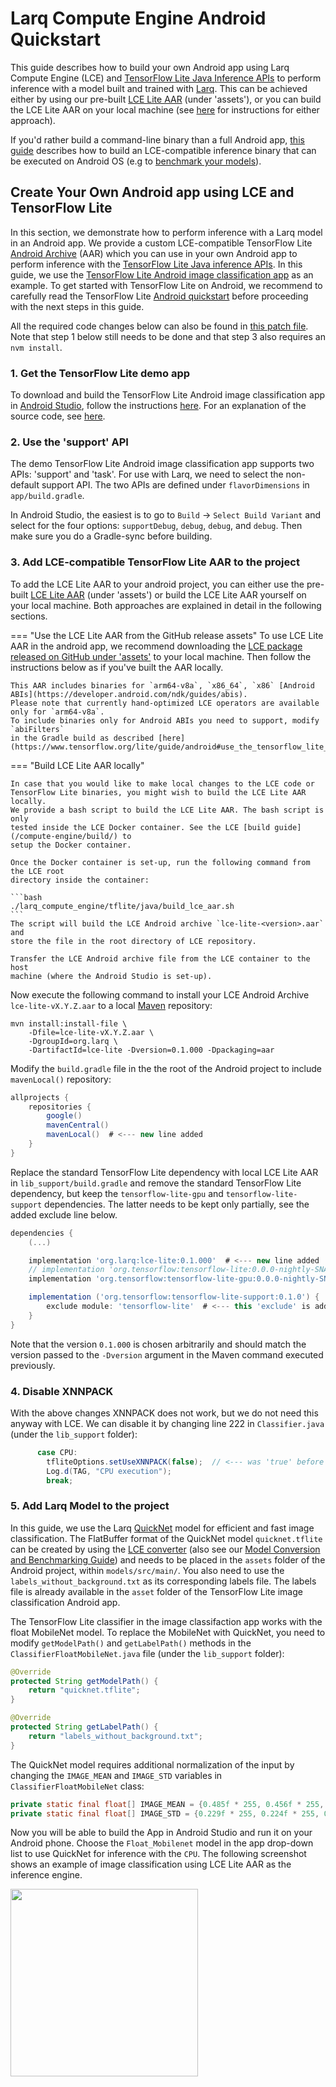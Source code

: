 # Larq Compute Engine Android Quickstart

This guide describes how to build your own Android app using Larq Compute Engine (LCE) and
[TensorFlow Lite Java Inference APIs](https://www.tensorflow.org/lite/guide/inference#load_and_run_a_model_in_java)
to perform inference with a model built and trained with [Larq](https://larq.dev).
This can be achieved either by using our pre-built [LCE Lite AAR](https://github.com/larq/compute-engine/releases) (under 'assets'), or you can build the LCE Lite AAR on your local machine (see [here](#2-add-lce-compatible-tensorflow-lite-aar-to-the-project) for instructions for either approach).

If you'd rather build a command-line binary than a full Android app, [this guide](/compute-engine/build/android/) describes how to build
an LCE-compatible inference binary that can be executed on Android OS (e.g to [benchmark your models](/compute-engine/benchmark/)).

## Create Your Own Android app using LCE and TensorFlow Lite

In this section, we demonstrate how to perform inference with a Larq model in an
Android app. We provide a custom LCE-compatible TensorFlow Lite [Android Archive](https://developer.android.com/studio/projects/android-library) (AAR)
which you can use in your own Android app to perform inference with the [TensorFlow Lite Java inference APIs](https://www.tensorflow.org/lite/guide/inference#load_and_run_a_model_in_java).
In this guide, we use the [TensorFlow Lite Android image classification app](https://github.com/tensorflow/examples/tree/master/lite/examples/image_classification/android)
as an example.
To get started with TensorFlow Lite on Android, we recommend to carefully read the
TensorFlow Lite [Android quickstart](https://www.tensorflow.org/lite/guide/android)
before proceeding with the next steps in this guide.

All the required code changes below can also be found in [this patch file](android_example_with_lce.patch). Note that step 1 below still needs to be done and that step 3 also requires an `nvm install`.

### 1. Get the TensorFlow Lite demo app

To download and build the TensorFlow Lite Android image classification app
in [Android Studio](https://developer.android.com/studio), follow the instructions
[here](https://github.com/tensorflow/examples/blob/master/lite/examples/image_classification/android/README.md).
For an explanation of the source code,
see [here](https://github.com/tensorflow/examples/blob/master/lite/examples/image_classification/android/EXPLORE_THE_CODE.md).

### 2. Use the 'support' API

The demo TensorFlow Lite Android image classification app supports two APIs: 'support' and 'task'.
For use with Larq, we need to select the non-default support API. The two APIs are defined under
`flavorDimensions` in `app/build.gradle`.

In Android Studio, the easiest is to go to `Build` -> `Select Build Variant` and select for the four
options: `supportDebug`, `debug`, `debug`, and `debug`. Then make sure you do a Gradle-sync before building.

### 3. Add LCE-compatible TensorFlow Lite AAR to the project ###
To add the LCE Lite AAR to your android project, you can either use the
pre-built [LCE Lite AAR](https://github.com/larq/compute-engine/releases/latest) (under 'assets')
or build the LCE Lite AAR yourself on your local machine. Both approaches are explained
in detail in the following sections.

=== "Use the LCE Lite AAR from the GitHub release assets"
    To use LCE Lite AAR in the android app, we recommend downloading the
    [LCE package released on GitHub under 'assets'](https://github.com/larq/compute-engine/releases/latest) to your local machine. Then follow the instructions below as if you've built the AAR locally.

    This AAR includes binaries for `arm64-v8a`, `x86_64`, `x86` [Android ABIs](https://developer.android.com/ndk/guides/abis).
    Please note that currently hand-optimized LCE operators are available only for `arm64-v8a`.
    To include binaries only for Android ABIs you need to support, modify `abiFilters`
    in the Gradle build as described [here](https://www.tensorflow.org/lite/guide/android#use_the_tensorflow_lite_aar_from_jcenter).

=== "Build LCE Lite AAR locally"

    In case that you would like to make local changes to the LCE code or
    TensorFlow Lite binaries, you might wish to build the LCE Lite AAR locally.
    We provide a bash script to build the LCE Lite AAR. The bash script is only
    tested inside the LCE Docker container. See the LCE [build guide](/compute-engine/build/) to
    setup the Docker container.

    Once the Docker container is set-up, run the following command from the LCE root
    directory inside the container:

    ```bash
    ./larq_compute_engine/tflite/java/build_lce_aar.sh
    ```
    The script will build the LCE Android archive `lce-lite-<version>.aar` and
    store the file in the root directory of LCE repository.

    Transfer the LCE Android archive file from the LCE container to the host
    machine (where the Android Studio is set-up).

Now execute the following command to install your LCE Android Archive `lce-lite-vX.Y.Z.aar`
to a local [Maven](https://maven.apache.org) repository:

```
mvn install:install-file \
    -Dfile=lce-lite-vX.Y.Z.aar \
    -DgroupId=org.larq \
    -DartifactId=lce-lite -Dversion=0.1.000 -Dpackaging=aar
```

Modify the `build.gradle` file in the the root of the Android project to
include `mavenLocal()` repository:

```gradle
allprojects {
    repositories {
        google()
        mavenCentral()
        mavenLocal()  # <--- new line added
    }
}
```

Replace the standard TensorFlow Lite dependency with
local LCE Lite AAR in `lib_support/build.gradle` and remove
the standard TensorFlow Lite dependency, but keep the
`tensorflow-lite-gpu` and `tensorflow-lite-support` dependencies.
The latter needs to be kept only partially, see the added exclude line below.

```gradle
dependencies {
    (...)

    implementation 'org.larq:lce-lite:0.1.000'  # <--- new line added
    // implementation 'org.tensorflow:tensorflow-lite:0.0.0-nightly-SNAPSHOT'  # <--- commented out
    implementation 'org.tensorflow:tensorflow-lite-gpu:0.0.0-nightly-SNAPSHOT'

    implementation ('org.tensorflow:tensorflow-lite-support:0.1.0') {
        exclude module: 'tensorflow-lite'  # <--- this 'exclude' is added
    }
}
```

Note that the version `0.1.000` is chosen arbitrarily and should match the version
passed to the `-Dversion` argument in the Maven command executed previously.

### 4. Disable XNNPACK ###

With the above changes XNNPACK does not work, but we do not need this anyway with LCE.
We can disable it by changing line 222 in `Classifier.java` (under the `lib_support` folder):
```java
      case CPU:
        tfliteOptions.setUseXNNPACK(false);  // <--- was 'true' before
        Log.d(TAG, "CPU execution");
        break;
```

### 5. Add Larq Model to the project ###

In this guide, we use the Larq [QuickNet](/zoo/api/sota/#quicknet)
model for efficient and fast image classification. The FlatBuffer format of the QuickNet model
`quicknet.tflite` can be created by using the [LCE converter](/compute-engine/api/python/) (also see our [Model Conversion and Benchmarking Guide](/compute-engine/end_to_end)) and needs to be placed in the `assets` folder of the Android project, within `models/src/main/`.
You also need to use the `labels_without_background.txt` as its corresponding labels file.
The labels file is already available in the `asset` folder of
the TensorFlow Lite image classification Android app.

The TensorFlow Lite classifier in the image classifaction app works with the
float MobileNet model. To replace the MobileNet with QuickNet, you need to modify
`getModelPath()` and `getLabelPath()` methods in the `ClassifierFloatMobileNet.java`
file (under the `lib_support` folder):

```java
@Override
protected String getModelPath() {
    return "quicknet.tflite";
}

@Override
protected String getLabelPath() {
    return "labels_without_background.txt";
}
```

The QuickNet model requires additional normalization of the input by changing
the `IMAGE_MEAN` and `IMAGE_STD` variables in `ClassifierFloatMobileNet` class:

```java
private static final float[] IMAGE_MEAN = {0.485f * 255, 0.456f * 255, 0.406f * 255};
private static final float[] IMAGE_STD = {0.229f * 255, 0.224f * 255, 0.225f * 255};
```

Now you will be able to build the App in Android Studio and run it on your Android phone.
Choose the `Float_Mobilenet` model in the app drop-down list to use QuickNet for inference with the `CPU`.
The following screenshot shows an example of image classification using LCE Lite AAR as
the inference engine.

<img src="/images/image_class_schroedi.png" width="300">
